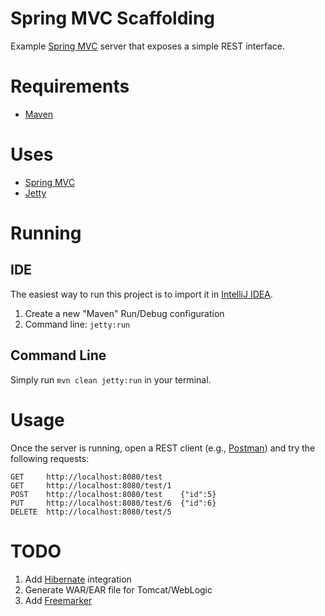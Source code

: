 Spring MVC Scaffolding
======================

Example [Spring MVC][spring-mvc] server that exposes a simple REST interface.

Requirements
============

*   [Maven][maven]

Uses
====

*   [Spring MVC][spring-mvc]
*   [Jetty][jetty]

Running
=======

IDE
---

The easiest way to run this project is to import it in [IntelliJ IDEA][intellij].

1.  Create a new "Maven" Run/Debug configuration
2.  Command line: ```jetty:run```

Command Line
------------

Simply run ```mvn clean jetty:run``` in your terminal.

Usage
=====

Once the server is running, open a REST client (e.g., [Postman][postman]) and try the following requests:

	GET     http://localhost:8080/test
	GET     http://localhost:8080/test/1
	POST    http://localhost:8080/test    {"id":5}
	PUT     http://localhost:8080/test/6  {"id":6}
	DELETE  http://localhost:8080/test/5

TODO
====

1.  Add [Hibernate][hibernate] integration
2.  Generate WAR/EAR file for Tomcat/WebLogic
3.  Add [Freemarker][freemarker]

[spring-mvc]: http://docs.spring.io/spring/docs/3.2.0.RELEASE/spring-framework-reference/html/mvc.html
[maven]: http://maven.apache.org/
[jetty]: http://www.eclipse.org/jetty/
[intellij]: http://www.jetbrains.com/idea/
[postman]: https://chrome.google.com/webstore/detail/postman-rest-client/fdmmgilgnpjigdojojpjoooidkmcomcm?hl=en
[hibernate]: http://hibernate.org/
[freemarker]: http://freemarker.org/
